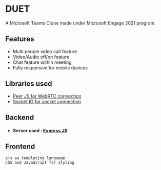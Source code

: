 # DUET

A Microsoft Teams Clone made under Microsoft Engage 2021 program.

## Features

- Multi people video call feature
- Video/Audio off/on feature
- Chat feature within meeting
- Fully responsive for mobile devices

## Libraries used

 - [Peer JS for WebRTC connection](https://peerjs.com)
 - [Socket IO for socket connection](https://socket.io/)

## Backend

- #### Server used : [Express JS](https://expressjs.com/)

## Frontend
    ejs as templating language
    CSS and JavaScript for styling
